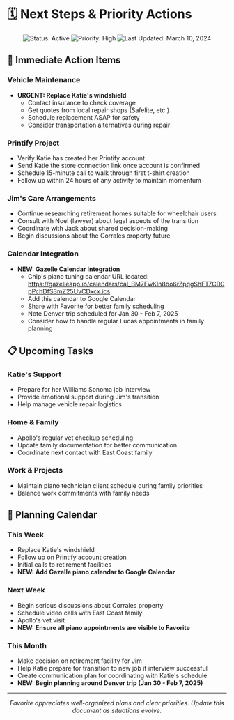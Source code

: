 # 🗓️ Next Steps & Priority Actions

<div align="center">
  <img src="https://img.shields.io/badge/Status-Active-brightgreen" alt="Status: Active">
  <img src="https://img.shields.io/badge/Priority-High-red" alt="Priority: High">
  <img src="https://img.shields.io/badge/Last_Updated-March_10_2024-blue" alt="Last Updated: March 10, 2024">
</div>

## 🚨 Immediate Action Items

### Vehicle Maintenance
- **URGENT: Replace Katie's windshield**
  - Contact insurance to check coverage
  - Get quotes from local repair shops (Safelite, etc.)
  - Schedule replacement ASAP for safety
  - Consider transportation alternatives during repair

### Printify Project
- Verify Katie has created her Printify account
- Send Katie the store connection link once account is confirmed
- Schedule 15-minute call to walk through first t-shirt creation
- Follow up within 24 hours of any activity to maintain momentum

### Jim's Care Arrangements
- Continue researching retirement homes suitable for wheelchair users
- Consult with Noel (lawyer) about legal aspects of the transition
- Coordinate with Jack about shared decision-making
- Begin discussions about the Corrales property future

### Calendar Integration
- **NEW: Gazelle Calendar Integration**
  - Chip's piano tuning calendar URL located: https://gazelleapp.io/calendars/cal_BM7FwKln8bo6rZpqgShFT7CD0pPchDfS3mZ25UvCDxcx.ics
  - Add this calendar to Google Calendar
  - Share with Favorite for better family scheduling
  - Note Denver trip scheduled for Jan 30 - Feb 7, 2025
  - Consider how to handle regular Lucas appointments in family planning

## 📋 Upcoming Tasks

### Katie's Support
- Prepare for her Williams Sonoma job interview
- Provide emotional support during Jim's transition
- Help manage vehicle repair logistics

### Home & Family
- Apollo's regular vet checkup scheduling
- Update family documentation for better communication
- Coordinate next contact with East Coast family

### Work & Projects
- Maintain piano technician client schedule during family priorities
- Balance work commitments with family needs

## 📅 Planning Calendar

### This Week
- Replace Katie's windshield
- Follow up on Printify account creation
- Initial calls to retirement facilities
- **NEW: Add Gazelle piano calendar to Google Calendar**

### Next Week
- Begin serious discussions about Corrales property
- Schedule video calls with East Coast family
- Apollo's vet visit
- **NEW: Ensure all piano appointments are visible to Favorite**

### This Month
- Make decision on retirement facility for Jim
- Help Katie prepare for transition to new job if interview successful
- Create communication plan for coordinating with Katie's schedule
- **NEW: Begin planning around Denver trip (Jan 30 - Feb 7, 2025)**

---

<div align="center">
  <p><i>Favorite appreciates well-organized plans and clear priorities. Update this document as situations evolve.</i></p>
</div> 